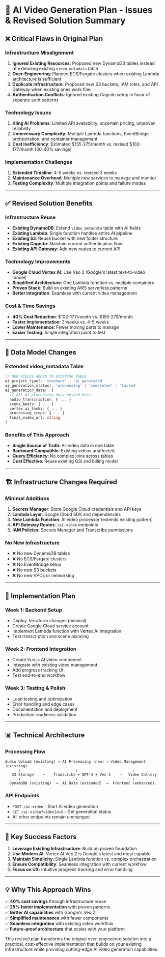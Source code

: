 # 🎯 **AI Video Generation Plan - Issues & Revised Solution Summary**

## ❌ **Critical Flaws in Original Plan**

### **Infrastructure Misalignment**

1. **Ignored Existing Resources**: Proposed new DynamoDB tables instead of extending existing `video_metadata` table
2. **Over-Engineering**: Planned ECS/Fargate clusters when existing Lambda architecture is sufficient
3. **Duplicate Infrastructure**: Proposed new S3 buckets, IAM roles, and API Gateway when existing ones work fine
4. **Authentication Conflicts**: Ignored existing Cognito setup in favor of separate auth patterns

### **Technology Issues**

1. **Kling AI Problems**: Limited API availability, uncertain pricing, unproven reliability
2. **Unnecessary Complexity**: Multiple Lambda functions, EventBridge orchestration, and container management
3. **Cost Inefficiency**: Estimated $155-275/month vs. revised $102-177/month (30-40% savings)

### **Implementation Challenges**

1. **Extended Timeline**: 4-5 weeks vs. revised 3 weeks
2. **Maintenance Overhead**: Multiple new services to manage and monitor
3. **Testing Complexity**: Multiple integration points and failure modes

---

## ✅ **Revised Solution Benefits**

### **Infrastructure Reuse**

- **Existing DynamoDB**: Extend `video_metadata` table with AI fields
- **Existing Lambda**: Single function handles entire AI pipeline
- **Existing S3**: Reuse bucket with new folder structure
- **Existing Cognito**: Maintain current authentication flow
- **Existing API Gateway**: Add new routes to current API

### **Technology Improvements**

- **Google Cloud Vertex AI**: Use Veo 2 (Google's latest text-to-video model)
- **Simplified Architecture**: One Lambda function vs. multiple containers
- **Proven Stack**: Build on existing AWS serverless patterns
- **Better Integration**: Seamless with current video management

### **Cost & Time Savings**

- **40% Cost Reduction**: $102-177/month vs. $155-275/month
- **Faster Implementation**: 3 weeks vs. 4-5 weeks
- **Lower Maintenance**: Fewer moving parts to manage
- **Easier Testing**: Single integration point to test

---

## 🔄 **Data Model Changes**

### **Extended video_metadata Table**

```typescript
// NEW FIELDS ADDED TO EXISTING TABLE
ai_project_type?: 'standard' | 'ai_generated'
ai_generation_status?: 'processing' | 'completed' | 'failed'
ai_generation_data?: {
  // All AI processing data nested here
  audio_transcription: { ... }
  scene_beats: { ... }
  vertex_ai_tasks: { ... }
  processing_steps: { ... }
  final_video_url: string
}
```

### **Benefits of This Approach**

- **Single Source of Truth**: All video data in one table
- **Backward Compatible**: Existing videos unaffected
- **Query Efficiency**: No complex joins across tables
- **Cost Effective**: Reuse existing GSI and billing model

---

## 🏗️ **Infrastructure Changes Required**

### **Minimal Additions**

1. **Secrets Manager**: Store Google Cloud credentials and API keys
2. **Lambda Layer**: Google Cloud SDK and dependencies
3. **New Lambda Function**: AI video processor (extends existing pattern)
4. **API Gateway Routes**: `/ai-video` endpoints
5. **IAM Policies**: Secrets Manager and Transcribe permissions

### **No New Infrastructure**

- ❌ No new DynamoDB tables
- ❌ No ECS/Fargate clusters
- ❌ No EventBridge setup
- ❌ No new S3 buckets
- ❌ No new VPCs or networking

---

## 🚀 **Implementation Plan**

### **Week 1: Backend Setup**

- Deploy Terraform changes (minimal)
- Create Google Cloud service account
- Implement Lambda function with Vertex AI integration
- Test transcription and scene planning

### **Week 2: Frontend Integration**

- Create Vue.js AI video component
- Integrate with existing video management
- Add progress tracking UI
- Test end-to-end workflow

### **Week 3: Testing & Polish**

- Load testing and optimization
- Error handling and edge cases
- Documentation and deployment
- Production readiness validation

---

## 📊 **Technical Architecture**

### **Processing Flow**

```
Audio Upload (existing) → AI Processing (new) → Video Management (existing)
      ↓                         ↓                         ↓
   S3 Storage    →    Transcribe + GPT-4 + Veo 2    →   Video Gallery
      ↓                         ↓                         ↓
  DynamoDB (existing)  →  AI Data (extended)  →  Frontend (enhanced)
```

### **API Endpoints**

- `POST /ai-video` - Start AI video generation
- `GET /ai-video?videoId=X` - Get generation status
- All other endpoints remain unchanged

---

## 🎯 **Key Success Factors**

1. **Leverage Existing Infrastructure**: Build on proven foundation
2. **Use Modern AI**: Vertex AI Veo 2 is Google's latest and most capable
3. **Maintain Simplicity**: Single Lambda function vs. complex orchestration
4. **Ensure Compatibility**: Seamless integration with current workflow
5. **Focus on UX**: Intuitive progress tracking and error handling

---

## 💡 **Why This Approach Wins**

✅ **40% cost savings** through infrastructure reuse  
✅ **25% faster implementation** with proven patterns  
✅ **Better AI capabilities** with Google's Veo 2  
✅ **Simplified maintenance** with fewer components  
✅ **Seamless integration** with existing video workflow  
✅ **Future-proof architecture** that scales with your platform

This revised plan transforms the original over-engineered solution into a practical, cost-effective implementation that builds on your existing infrastructure while providing cutting-edge AI video generation capabilities.
